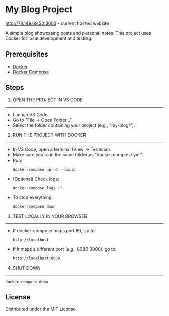 # My Blog Project

http://78.149.69.50:3003  -  current hosted website

A simple blog showcasing posts and personal notes. This project uses Docker for local development and testing.

## Prerequisites
- [Docker](https://www.docker.com/)
- [Docker Compose](https://docs.docker.com/compose/)

## Steps

1) OPEN THE PROJECT IN VS CODE  
--------------------------------  
- Launch VS Code.  
- Go to "File → Open Folder…".  
- Select the folder containing your project (e.g., "my-blog/").  

2) RUN THE PROJECT WITH DOCKER  
--------------------------------  
- In VS Code, open a terminal (View → Terminal).  
- Make sure you're in the same folder as "docker-compose.yml".  
- Run:  
    ```
    docker-compose up -d --build
    ```
- (Optional) Check logs:  
    ```
    docker-compose logs -f
    ```
- To stop everything:  
    ```
    docker-compose down
    ```

3) TEST LOCALLY IN YOUR BROWSER  
--------------------------------  
- If docker-compose maps port 80, go to:  
    ```
    http://localhost
    ```
- If it maps a different port (e.g., 8080:3000), go to:  
    ```
    http://localhost:8080
    ```

4) SHUT DOWN  
--------------------------------  
```
docker-compose down
```


## License
Distributed under the MIT License.
